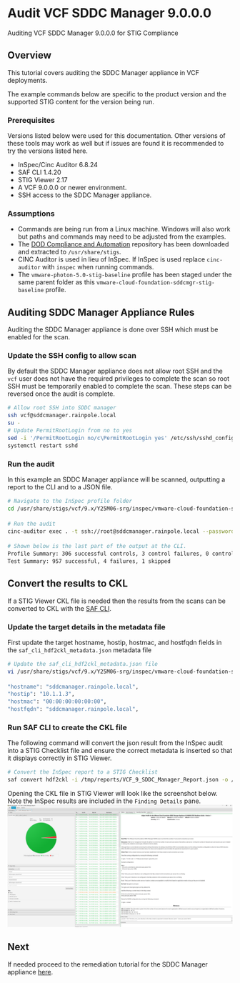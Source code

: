 # Audit VCF SDDC Manager 9.0.0.0
Auditing VCF SDDC Manager 9.0.0.0 for STIG Compliance

## Overview
This tutorial covers auditing the SDDC Manager appliance in VCF deployments.  

The example commands below are specific to the product version and the supported STIG content for the version being run.

### Prerequisites
Versions listed below were used for this documentation. Other versions of these tools may work as well but if issues are found it is recommended to try the versions listed here.  

* InSpec/Cinc Auditor 6.8.24
* SAF CLI 1.4.20
* STIG Viewer 2.17
* A VCF 9.0.0.0 or newer environment.
* SSH access to the SDDC Manager appliance.

### Assumptions
* Commands are being run from a Linux machine. Windows will also work but paths and commands may need to be adjusted from the examples.
* The [DOD Compliance and Automation](https://github.com/vmware/dod-compliance-and-automation) repository has been downloaded and extracted to `/usr/share/stigs`.
* CINC Auditor is used in lieu of InSpec. If InSpec is used replace `cinc-auditor` with `inspec` when running commands.
* The `vmware-photon-5.0-stig-baseline` profile has been staged under the same parent folder as this `vmware-cloud-foundation-sddcmgr-stig-baseline` profile.

## Auditing SDDC Manager Appliance Rules
Auditing the SDDC Manager appliance is done over SSH which must be enabled for the scan.

### Update the SSH config to allow scan
By default the SDDC Manager appliance does not allow root SSH and the `vcf` user does not have the required privileges to complete the scan so root SSH must be temporarily enabled to complete the scan. These steps can be reversed once the audit is complete.  

```bash
# Allow root SSH into SDDC manager
ssh vcf@sddcmanager.rainpole.local
su -
# Update PermitRootLogin from no to yes
sed -i '/PermitRootLogin no/c\PermitRootLogin yes' /etc/ssh/sshd_config
systemctl restart sshd
```

### Run the audit
In this example an SDDC Manager appliance will be scanned, outputting a report to the CLI and to a JSON file.  

```bash
# Navigate to the InSpec profile folder
cd /usr/share/stigs/vcf/9.x/Y25M06-srg/inspec/vmware-cloud-foundation-sddcmgr-stig-baseline/

# Run the audit
cinc-auditor exec . -t ssh://root@sddcmanager.rainpole.local --password 'password' --show-progress --enhanced-outcomes --reporter cli json:/tmp/reports/VCF_9_SDDC_Manager_Report.json

# Shown below is the last part of the output at the CLI.
Profile Summary: 306 successful controls, 3 control failures, 0 controls not reviewed, 1 control not applicable, 0 controls have error
Test Summary: 957 successful, 4 failures, 1 skipped
```

## Convert the results to CKL
If a STIG Viewer CKL file is needed then the results from the scans can be converted to CKL with the [SAF CLI](/docs/automation-tools/safcli/).

### Update the target details in the metadata file
First update the target hostname, hostip, hostmac, and hostfqdn fields in the `saf_cli_hdf2ckl_metadata.json` metadata file

```bash
# Update the saf_cli_hdf2ckl_metadata.json file
vi /usr/share/stigs/vcf/9.x/Y25M06-srg/inspec/vmware-cloud-foundation-sddcmgr-stig-baseline/saf_cli_hdf2ckl_metadata.json

"hostname": "sddcmanager.rainpole.local",
"hostip": "10.1.1.3",
"hostmac": "00:00:00:00:00:00",
"hostfqdn": "sddcmanager.rainpole.local",
```

### Run SAF CLI to create the CKL file
The following command will convert the json result from the InSpec audit into a STIG Checklist file and ensure the correct metadata is inserted so that it displays correctly in STIG Viewer.

```bash
# Convert the InSpec report to a STIG Checklist
saf convert hdf2ckl -i /tmp/reports/VCF_9_SDDC_Manager_Report.json -o /tmp/reports/VCF_9_SDDC_Manager_Report.ckl -m /usr/share/stigs/vcf/9.x/Y25M06-srg/inspec/vmware-cloud-foundation-sddcmgr-stig-baseline/saf_cli_hdf2ckl_metadata.json
```

Opening the CKL file in STIG Viewer will look like the screenshot below. Note the InSpec results are included in the `Finding Details` pane.  
![STIG Viewer Checklist](../../../../../images/sddcmgr_audit9_ckl_screenshot.png)

## Next
If needed proceed to the remediation tutorial for the SDDC Manager appliance [here](./remediate9-sddcmgr.md).
